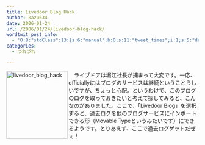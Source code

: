 ```yaml
---
title: Livedoor Blog Hack
author: kazu634
date: 2006-01-24
url: /2006/01/24/livedoor-blog-hack/
wordtwit_post_info:
  - 'O:8:"stdClass":13:{s:6:"manual";b:0;s:11:"tweet_times";i:1;s:5:"delay";i:0;s:7:"enabled";i:1;s:10:"separation";s:2:"60";s:7:"version";s:3:"3.7";s:14:"tweet_template";b:0;s:6:"status";i:2;s:6:"result";a:0:{}s:13:"tweet_counter";i:2;s:13:"tweet_log_ids";a:1:{i:0;i:2257;}s:9:"hash_tags";a:0:{}s:8:"accounts";a:1:{i:0;s:7:"kazu634";}}'
categories:
  - つれづれ

---
```

<div class="section">
<p>
<a href="http://net.s52.xrea.com/x/export/" onclick="__gaTracker('send', 'event', 'outbound-article', 'http://net.s52.xrea.com/x/export/', '');" target="_blank"><img width="160" align="left" alt="livedoor_blog_hack" src="http://image.blog.livedoor.jp/simoom634/imgs/4/e/4e08ad66-s.jpg" height="178" border="0" class="pict" /></a>
</p></p> 
  
<p>
    　ライブドアは堀江社長が捕まって大変です。一応、officiallyにはブログのサービスは継続ということらしいですが、ちょっと心配。というわけで、このブログのログを取っておきたいと考えて探してみると、こんなのがありました。ここで、「Livedoor Blog」を選択すると、過去ログを他のブログサービスにインポートできる形（Movable Typeというみたいです）にできるようです。とりあえず、ここで過去ログゲットだぜぇ！
</p>
</div>